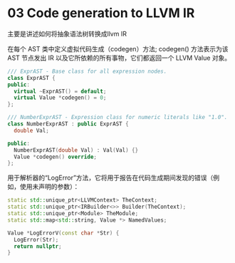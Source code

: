 # 03 Code generation to LLVM IR

主要是讲述如何将抽象语法树转换成llvm IR 



在每个 AST 类中定义虚拟代码生成（codegen）方法; codegen() 方法表示为该 AST 节点发出 IR 以及它所依赖的所有事物，它们都返回一个 LLVM Value 对象。



```c++
/// ExprAST - Base class for all expression nodes.
class ExprAST {
public:
  virtual ~ExprAST() = default;
  virtual Value *codegen() = 0;
};

/// NumberExprAST - Expression class for numeric literals like "1.0".
class NumberExprAST : public ExprAST {
  double Val;

public:
  NumberExprAST(double Val) : Val(Val) {}
  Value *codegen() override;
};
```

用于解析器的“LogError”方法，它将用于报告在代码生成期间发现的错误（例如，使用未声明的参数）：



```c++
static std::unique_ptr<LLVMContext> TheContext;
static std::unique_ptr<IRBuilder<>> Builder(TheContext);
static std::unique_ptr<Module> TheModule;
static std::map<std::string, Value *> NamedValues;

Value *LogErrorV(const char *Str) {
  LogError(Str);
  return nullptr;
}
```

















































